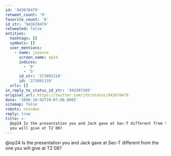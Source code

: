 ```yaml
---
id: '943678479'
retweet_count: '0'
favorite_count: '0'
id_str: '943678479'
retweeted: false
entities:
  hashtags: []
  symbols: []
  user_mentions:
    - name: joyeuse
      screen_name: op24
      indices:
        - '0'
        - '5'
      id_str: '273891310'
      id: '273891310'
  urls: []
in_reply_to_status_id_str: '943307389'
original_url: https://twitter.com/jth/status/943678479
date: '2008-10-02T19:07:06.000Z'
sitemap: false
robots: noindex
reply: true
title: >-
  @op24 Is the presentation you and Jack gave at Sec-T different from the one
  you will give at T2`08?
---
```


@op24 Is the presentation you and Jack gave at Sec-T different from the one you will give at T2`08?